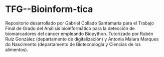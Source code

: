 # TFG--Bioinform-tica
Repositorio desarrollado por Gabriel Collado Santamaría para el Trabajo Final de Grado del Análisis bioinformático para la detección de biomarcadores del cáncer empleando Biopython. 
Tutorizado por Rubén Ruiz González (departamento de digitalización) y Antonia Maiara Marques do Nascimento (departamento de Biotecnología y Ciencias de los alimentos).
